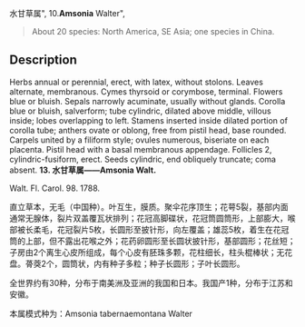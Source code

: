 水甘草属",
10.**Amsonia** Walter",

> About 20 species: North America, SE Asia; one species in China.

## Description
Herbs annual or perennial, erect, with latex, without stolons. Leaves alternate, membranous. Cymes thyrsoid or corymbose, terminal. Flowers blue or bluish. Sepals narrowly acuminate, usually without glands. Corolla blue or bluish, salverform; tube cylindric, dilated above middle, villous inside; lobes overlapping to left. Stamens inserted inside dilated portion of corolla tube; anthers ovate or oblong, free from pistil head, base rounded. Carpels united by a filiform style; ovules numerous, biseriate on each placenta. Pistil head with a basal membranous appendage. Follicles 2, cylindric-fusiform, erect. Seeds cylindric, end obliquely truncate; coma absent.
**13. 水甘草属——Amsonia Walt.**

Walt. Fl. Carol. 98. 1788.

直立草本，无毛（中国种）。叶互生，膜质。聚伞花序顶生；花萼5裂，基部内面通常无腺体，裂片双盖覆瓦状排列；花冠高脚碟状，花冠筒圆筒形，上部膨大，喉部被长柔毛，花冠裂片5枚，长圆形至披针形，向左覆盖；雄蕊5枚，着生在花冠筒的上部，但不露出花喉之外；花药卵圆形至长圆状披针形，基部圆形；花丝短；子房由2个离生心皮所组成，每个心皮有胚珠多颗，花柱细长，柱头棍棒状；无花盘。蓇葖2个，圆筒状，内有种子多粒；种子长圆形；子叶长圆形。

全世界约有30种，分布于南美洲及亚洲的我国和日本。我国产1种，分布于江苏和安徽。

本属模式种为：Amsonia tabernaemontana Walter
